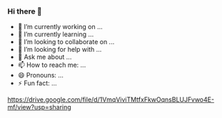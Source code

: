### Hi there 👋
- 🔭 I’m currently working on ...
- 🌱 I’m currently learning ...
- 👯 I’m looking to collaborate on ...
- 🤔 I’m looking for help with ...
- 💬 Ask me about ...
- 📫 How to reach me: ...
- 😄 Pronouns: ...
- ⚡ Fun fact: ...


https://drive.google.com/file/d/1VmqViviTMtfxFkwOqnsBLUJFvwo4E-mf/view?usp=sharing
